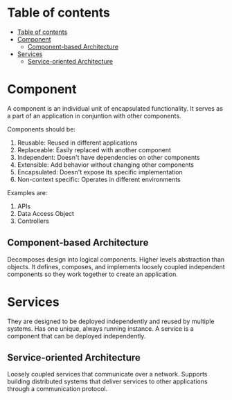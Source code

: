 # Table of contents 
- [Table of contents](#table-of-contents)
- [Component](#component)
  - [Component-based Architecture](#component-based-architecture)
- [Services](#services)
  - [Service-oriented Architecture](#service-oriented-architecture)

# Component 
A component is an individual unit of encapsulated functionality. It serves as a part of an application in conjuntion with other components. 

Components should be: 
1. Reusable: Reused in different applications
2. Replaceable: Easily replaced with another component 
3. Independent: Doesn't have dependencies on other components 
4. Extensible: Add behavior without changing other components 
5. Encapsulated: Doesn't expose its specific implementation
6. Non-context specific: Operates in different environments

Examples are: 
1. APIs
2. Data Access Object 
3. Controllers


## Component-based Architecture 
Decomposes design into logical components. Higher levels abstraction than objects. It defines, composes, and implements loosely coupled independent components so they work together to create an application.

# Services 
They are designed to be deployed independently and reused by multiple systems. Has one unique, always running instance. A service is a component that can be deployed independently. 

## Service-oriented Architecture
Loosely coupled services that communicate over a network. Supports building distributed systems that deliver services to other applications through a communication protocol. 
